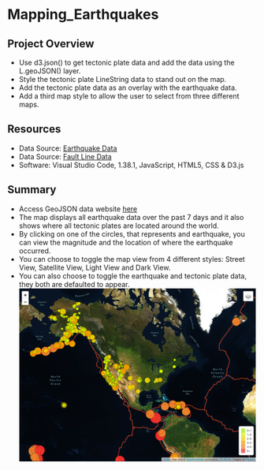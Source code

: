 # Mapping_Earthquakes

## Project Overview

- Use d3.json() to get tectonic plate data and add the data using the L.geoJSON() layer.
- Style the tectonic plate LineString data to stand out on the map.
- Add the tectonic plate data as an overlay with the earthquake data.
- Add a third map style to allow the user to select from three different maps.




## Resources
- Data Source: [Earthquake Data](https://earthquake.usgs.gov/earthquakes/feed/v1.0/summary/all_week.geojson)
- Data Source: [Fault Line Data](https://raw.githubusercontent.com/fraxen/tectonicplates/master/GeoJSON/PB2002_boundaries.json)
- Software: Visual Studio Code, 1.38.1, JavaScript, HTML5, CSS & D3.js

## Summary

- Access GeoJSON data website <a href="https://vrod237.github.io/Mapping_Earthquakes/">here</a>
- The map displays all earthquake data over the past 7 days and it also shows where all tectonic plates are located around the world.
- By clicking on one of the circles, that represents and earthquake, you can view the magnitude and the location of where the earthquake occurred. 
- You can choose to toggle the map view from 4 different styles: Street View, Satellite View, Light View and Dark View. 
- You can also choose to toggle the earthquake and tectonic plate data, they both are defaulted to appear.
![Map_Earthquake_Data](https://github.com/vrod237/Mapping_Earthquakes/blob/master/Screen%20Shot%202020-08-29%20at%2010.08.00%20AM.png)
